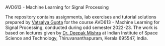 AVD613 - Machine Learning for Signal Processing

The repository contains assignments, lab exercises and tutorial solutions prepared by [Vatsalya Gupta](https://github.com/vatsalya-gupta) for the course AVD613 - Machine Learning for Signal Processing, conducted during odd semester 2022-23. The work is based on lectures given by [Dr. Deepak Mishra](https://www.iist.ac.in/avionics/deepak.mishra) at Indian Institute of Space Science and Technology, Thiruvananthapuram, Kerala 695547, India.
